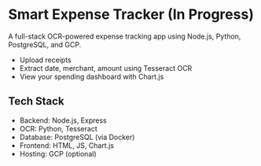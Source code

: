 # Smart Expense Tracker (In Progress)

A full-stack OCR-powered expense tracking app using Node.js, Python, PostgreSQL, and GCP.
- Upload receipts
- Extract date, merchant, amount using Tesseract OCR
- View your spending dashboard with Chart.js

## Tech Stack
- Backend: Node.js, Express
- OCR: Python, Tesseract
- Database: PostgreSQL (via Docker)
- Frontend: HTML, JS, Chart.js
- Hosting: GCP (optional)